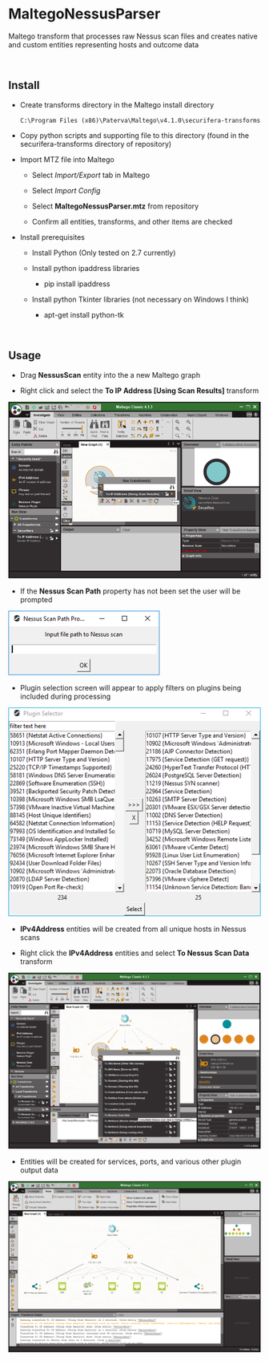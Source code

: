 MaltegoNessusParser
===================

Maltego transform that processes raw Nessus scan files and creates native and
custom entities representing hosts and outcome data

 

Install
-------

-   Create transforms directory in the Maltego install directory

    ~~~~~~~~~~~~~~~~~~~~~~~~~~~~~~~~~~~~~~~~~~~~~~~~~~~~~~~~~~~~~~~~~~~~~~~~~~~~
    C:\Program Files (x86)\Paterva\Maltego\v4.1.0\securifera-transforms
    ~~~~~~~~~~~~~~~~~~~~~~~~~~~~~~~~~~~~~~~~~~~~~~~~~~~~~~~~~~~~~~~~~~~~~~~~~~~~

-   Copy python scripts and supporting file to this directory (found in the
    securifera-transforms directory of repository)

-   Import MTZ file into Maltego

    -   Select *Import/Export* tab in Maltego

    -   Select *Import Config*

    -   Select **MaltegoNessusParser.mtz** from repository

    -   Confirm all entities, transforms, and other items are checked

-   Install prerequisites

    -   Install Python (Only tested on 2.7 currently)

    -   Install python ipaddress libraries

        -   pip install ipaddress

    -   Install python Tkinter libraries (not necessary on Windows I think)

        -   apt-get install python-tk

 

Usage
-----

-   Drag **NessusScan** entity into the a new Maltego graph

-   Right click and select the **To IP Address [Using Scan Results]** transform

![](images/TransformUsage1.png)

-   If the **Nessus Scan Path** property has not been set the user will be
    prompted

![](images/PathPrompt.PNG)

-   Plugin selection screen will appear to apply filters on plugins being
    included during processing

![](images/PluginPrompt.PNG)

-   **IPv4Address** entities will be created from all unique hosts in Nessus
    scans

-   Right click the **IPv4Address** entities and select **To Nessus Scan Data**
    transform

![](images/TransformUsage2.png)

-   Entities will be created for services, ports, and various other plugin
    output data

![](images/TransformUsage3.png)
